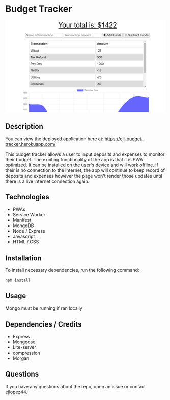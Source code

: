 
# Budget Tracker

![Budget Tracker Main Page Image](https://github.com/ejlopez44/budget-tracker/blob/master/public/images/main.png)

## Description

You can view the deployed application here at: https://ejl-budget-tracker.herokuapp.com/

This budget tracker allows a user to input deposits and expenses to monitor their budget. The exciting functionality of the app is that it is PWA optimized. It can be installed on the user's device and will work offline. If their is no connection to the internet, the app will continue to keep record of deposits and expenses however the page won't render those updates until there is a live internet connection again. 

## Technologies

* PWAs
* Service Worker
* Manifest
* MongoDB
* Node / Express
* Javascript
* HTML / CSS

## Installation

To install necessary dependencies, run the following command:
```
npm install
```

## Usage

Mongo must be running if ran locally

## Dependencies / Credits

* Express
* Mongoose
* Lite-server
* compression
* Morgan

## Questions

If you have any questions about the repo, open an issue or contact ejlopez44.

